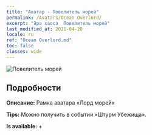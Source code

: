 ```yaml
---
title: "Аватар - Повелитель морей"
permalink: /Avatars/Ocean Overlord/
excerpt: "Эра хаоса  Повелитель морей"
last_modified_at: 2021-04-28
locale: ru
ref: "Ocean Overlord.md"
toc: false
classes: wide
---
```

 ![Повелитель морей](/images/a/avatarFrame_202.png)

## Подробности

 **Описание:** Рамка аватара «Лорд морей» 

 **Tips:** Можно получить в событии «Штурм Убежища». 

 **Is available:**  + 

